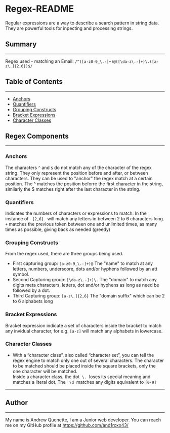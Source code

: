 # Regex-README

Regular expressions are a way to describe a search pattern in string data. They are powerful tools for inpecting and processing strings.

## Summary
___

Regex used - matching an Email: `/^([a-z0-9_\.-]+)@([\da-z\.-]+)\.([a-z\.]{2,6})$/`

## Table of Contents
___

- [Anchors](#anchors)
- [Quantifiers](#quantifiers)
- [Grouping Constructs](#grouping-constructs)
- [Bracket Expressions](#bracket-expressions)
- [Character Classes](#character-classes)


## Regex Components
___

### Anchors
The characters `^` and `$` do not match any of the character of the regex string. They only represent the position before and after, or between characters. They can be used to "anchor" the regex match at a certain position. The ^ matches the position beforre the first character in the string, similarly the $ matches right after the last character in the string. 
### Quantifiers
Indicates the numbers of characters or expressions to match. In the instance of &nbsp; `{2,6}` &nbsp; will match any letters in between 2 to 6 characters long.<br>
`+` matches the previous token between one and unlimited times, as many times as possible, giving back as needed (greedy)
 
### Grouping Constructs
From the regex used, there are three groups being used. 
- First capturing group: `[a-z0-9_\.-]+)@` The "name" to match at any letters, numbers, underscore, dots and/or hyphens followed by an att symbol.
- Second Capturing group: `[\da-z\.-]+)\.` The "domain" to match any digits meta characters, letters, dot and/or hyphens as long as need be followed by a dot.
- Third Capturing group: `[a-z\.]{2,6}` The "domain suffix" which can be 2 to 6 alphabets long
### Bracket Expressions
Bracket expression indicate a set of characters inside the bracket to match any invidual character, for e.g. `[a-z]` will match any alphabets in lowercase.

### Character Classes
- With a “character class”, also called “character set”, you can tell the regex engine to match only one out of several characters. The character to be matched should be placed inside the square brackets, only the one character will be matched. <br>
Inside a character class, the dot &nbsp;`\.`&nbsp; loses its special meaning and matches a literal dot. The &nbsp; `\d`&nbsp; matches any digits equivalent to `[0-9]`
___

## Author
___

My name is Andrew Quenette, I am a Junior web developer. You can reach me on my GitHub profile at https://github.com/and1roxx43/
